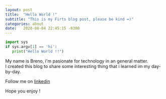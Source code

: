 ```yaml
---
layout: post
title:  "Hello World !"
subtitle: "This is my Firts blog post, please be kind =)"
categories: about
date:   2020-08-04 22:45:15 -0300
---
```

```python
import sys
if sys.argv[1] == 'hi':
   print("Hello World !!")
```
My name is Breno, i'm pasionate for technology in an general matter.
<br>
I created this blog to share some interesting thing that i learned im my day-by-day.

Follow me on [linkedin](https://www.linkedin.com/in/brenocesar/)

Hope you enjoy !